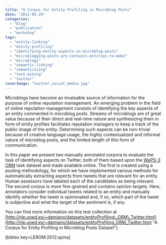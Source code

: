```yaml
---
title: "A Corpus for Entity Profiling in Microblog Posts"
date: "2012-03-29"
categories: 
  - "blog"
  - "publication"
  - "workshop"
tags: 
  - "entity-linking"
  - "entity-profiling"
  - "identifying-entity-aspects-in-microblog-posts"
  - "microblogging-posts-are-contains-entities-to-make"
  - "microblogs"
  - "semantic-linking"
  - "semanticizing"
  - "text-mining"
  - "twitter"
coverImage: "twitter_social_media.jpg"
---
```


Microblogs have become an invaluable source of information for the purpose of online reputation management. An emerging problem in the field of online reputation management consists of identifying the key aspects of an entity commented in microblog posts. Streams of microblogs are of great value because of their direct and real-time nature and synthesizing them in form of entity profiles facilitates reputation managers to keep a track of the public image of the entity. Determining such aspects can be non-trivial because of creative language usage, the highly contextualized and informal nature of microblog posts, and the limited length of this form of communication.

In this paper we present two manually annotated corpora to evaluate the task of identifying aspects on Twitter, both of them based upon the [WePS-3 ORM](http://nlp.uned.es/weps/weps-3 "WEPS-3 ORM") task dataset and made available online. The first is created using a pooling methodology, for which we have implemented various methods for automatically extracting aspects from tweets that are relevant for an entity. Human assessors have labeled each of the candidates as being relevant. The second corpus is more fine-grained and contains opinion targets. Here, annotators consider individual tweets related to an entity and manually identify whether the tweet is opinionated and, if so, which part of the tweet is subjective and what the target of the sentiment is, if any.

You can find more information on this test collection at [http://nlp.uned.es/~damiano/datasets/entityProfiling\_ORM\_Twitter.html](http://nlp.uned.es/~damiano/datasets/entityProfiling_ORM_Twitter.html "A Corpus for Entity Profiling in Microblog Posts Dataset").

\[bibtex key=LEROM:2012:spina\]
